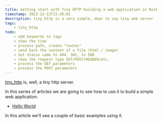 ```yaml
---
title: Getting start with Tiny HTTP building a web application in Rust
timestamp: 2023-12-13T15:30:01
description: tiny_http is a very simple, dear to say tiny web server
tags:
    - tiny_http
todo:
    - add keywords to tags
    - show the time
    - process path, create "routes"
    - send back the content of a file (html / image)
    - Set Status code to 404, 301, to 500
    - show the request type GET/POST/HEADER/etc.
    - process the GET parameters
    - process the POST parameters
---
```


[tiny_http](https://crates.io/crates/tiny_http) is, well, a tiny http server.

In this series of articles we are going to see how to use it to build a simple web application.

* [Hello World](/tiny-http-hello-world)

In this article we'll see a couple of basic examples using it.


